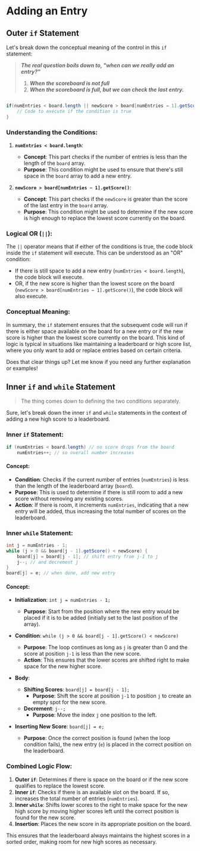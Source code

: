 # Adding an Entry

## Outer `if` Statement

Let's break down the conceptual meaning of the control in this `if` statement:

> ***The real question boils down to, "when can we really add an entry?"***
> 1. ***When the scoreboard is not full***
> 2. ***When the scoreboard is full, but we can check the last entry.***

```java

if(numEntries < board.length || newScore > board[numEntries − 1].getScore()) {
    // Code to execute if the condition is true
}

```

### Understanding the Conditions:

1. **`numEntries < board.length`**:
    - **Concept**: This part checks if the number of entries is less than the length of the `board` array.
    - **Purpose**: This condition might be used to ensure that there's still space in the `board` array to add a new entry.

2. **`newScore > board[numEntries − 1].getScore()`**:
    - **Concept**: This part checks if the `newScore` is greater than the score of the last entry in the `board` array.
    - **Purpose**: This condition might be used to determine if the new score is high enough to replace the lowest score currently on the board.

### Logical OR (`||`):

The `||` operator means that if either of the conditions is true, the code block inside the `if` statement will execute. This can be understood as an "OR" condition:

- If there is still space to add a new entry (`numEntries < board.length`), the code block will execute.
- OR, if the new score is higher than the lowest score on the board (`newScore > board[numEntries − 1].getScore()`), the code block will also execute.

### Conceptual Meaning:

In summary, the `if` statement ensures that the subsequent code will run if there is either space available on the board for a new entry or if the new score is higher than the lowest score currently on the board. This kind of logic is typical in situations like maintaining a leaderboard or high score list, where you only want to add or replace entries based on certain criteria.

Does that clear things up? Let me know if you need any further explanation or examples!

## Inner `if` and `while` Statement

> The thing comes down to defining the two conditions separately.

Sure, let's break down the inner `if` and `while` statements in the context of adding a new high score to a leaderboard.

### Inner `if` Statement:

```java
if (numEntries < board.length) // no score drops from the board
    numEntries++; // so overall number increases
```

#### Concept:
- **Condition**: Checks if the current number of entries (`numEntries`) is less than the length of the leaderboard array (`board`).
- **Purpose**: This is used to determine if there is still room to add a new score without removing any existing scores.
- **Action**: If there is room, it increments `numEntries`, indicating that a new entry will be added, thus increasing the total number of scores on the leaderboard.

### Inner `while` Statement:

```java
int j = numEntries - 1;
while (j > 0 && board[j - 1].getScore() < newScore) {
    board[j] = board[j - 1]; // shift entry from j-1 to j
    j--; // and decrement j
}
board[j] = e; // when done, add new entry
```

#### Concept:
- **Initialization**: `int j = numEntries - 1;`
   - **Purpose**: Start from the position where the new entry would be placed if it is to be added (initially set to the last position of the array).

- **Condition**: `while (j > 0 && board[j - 1].getScore() < newScore)`
   - **Purpose**: The loop continues as long as `j` is greater than 0 and the score at position `j-1` is less than the new score.
   - **Action**: This ensures that the lower scores are shifted right to make space for the new higher score.

- **Body**:
   - **Shifting Scores**: `board[j] = board[j - 1];`
      - **Purpose**: Shift the score at position `j-1` to position `j` to create an empty spot for the new score.
   - **Decrement**: `j--;`
      - **Purpose**: Move the index `j` one position to the left.

- **Inserting New Score**: `board[j] = e;`
   - **Purpose**: Once the correct position is found (when the loop condition fails), the new entry (`e`) is placed in the correct position on the leaderboard.

### Combined Logic Flow:
1. **Outer `if`**: Determines if there is space on the board or if the new score qualifies to replace the lowest score.
2. **Inner `if`**: Checks if there is an available slot on the board. If so, increases the total number of entries (`numEntries`).
3. **Inner `while`**: Shifts lower scores to the right to make space for the new high score by moving higher scores left until the correct position is found for the new score.
4. **Insertion**: Places the new score in its appropriate position on the board.

This ensures that the leaderboard always maintains the highest scores in a sorted order, making room for new high scores as necessary.
